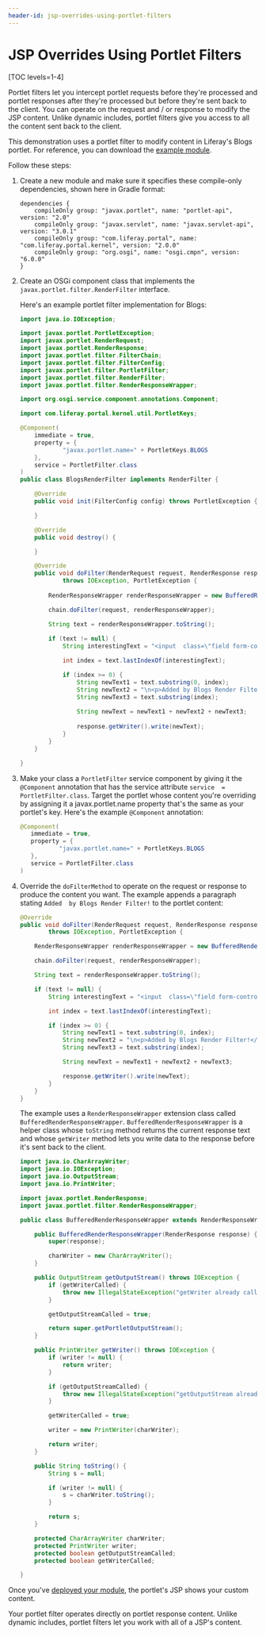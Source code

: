 ```yaml
---
header-id: jsp-overrides-using-portlet-filters
---
```


# JSP Overrides Using Portlet Filters

[TOC levels=1-4]

Portlet filters let you intercept portlet requests before they're processed and 
portlet responses after they're processed but before they're sent back to the 
client. You can operate on the request and / or response to modify the JSP 
content. Unlike dynamic includes, portlet filters give you access to all the 
content sent back to the client. 

This demonstration uses a portlet filter to modify content in Liferay's Blogs
portlet. For reference, you can download the [example
module](https://portal.liferay.dev/documents/113763090/114000186/example-portlet-filter-customize-jsp-master.zip). 

Follow these steps:

1.  Create a new module and make sure it specifies these compile-only
    dependencies, shown here in Gradle format:

    ```properties
    dependencies {
        compileOnly group: "javax.portlet", name: "portlet-api", version: "2.0"
        compileOnly group: "javax.servlet", name: "javax.servlet-api", version: "3.0.1"
        compileOnly group: "com.liferay.portal", name: "com.liferay.portal.kernel", version: "2.0.0"
        compileOnly group: "org.osgi", name: "osgi.cmpn", version: "6.0.0"
    }
    ```

2.  Create an OSGi component class that implements the 
    `javax.portlet.filter.RenderFilter` interface. 

    Here's an example portlet filter implementation for Blogs:

    ```java
    import java.io.IOException;

    import javax.portlet.PortletException;
    import javax.portlet.RenderRequest;
    import javax.portlet.RenderResponse;
    import javax.portlet.filter.FilterChain;
    import javax.portlet.filter.FilterConfig;
    import javax.portlet.filter.PortletFilter;
    import javax.portlet.filter.RenderFilter;
    import javax.portlet.filter.RenderResponseWrapper;

    import org.osgi.service.component.annotations.Component;

    import com.liferay.portal.kernel.util.PortletKeys;

    @Component(
        immediate = true,
        property = {
                "javax.portlet.name=" + PortletKeys.BLOGS
        },
        service = PortletFilter.class
    )
    public class BlogsRenderFilter implements RenderFilter {

        @Override
        public void init(FilterConfig config) throws PortletException {

        }

        @Override
        public void destroy() {

        }

        @Override
        public void doFilter(RenderRequest request, RenderResponse response, FilterChain chain)
                throws IOException, PortletException {
            
            RenderResponseWrapper renderResponseWrapper = new BufferedRenderResponseWrapper(response);

            chain.doFilter(request, renderResponseWrapper);

            String text = renderResponseWrapper.toString();
            
            if (text != null) {
                String interestingText = "<input  class=\"field form-control\"";

                int index = text.lastIndexOf(interestingText);

                if (index >= 0) {
                    String newText1 = text.substring(0, index);
                    String newText2 = "\n<p>Added by Blogs Render Filter!</p>\n";
                    String newText3 = text.substring(index);
                    
                    String newText = newText1 + newText2 + newText3;
                    
                    response.getWriter().write(newText);
                }
            }
        }

    }
    ```

3.  Make your class a `PortletFilter` service component by giving it the 
    `@Component` annotation that has the service attribute `service 
    = PortletFilter.class`. Target the portlet whose content you're overriding 
    by assigning it a javax.portlet.name property that's the same as your 
    portlet's key. Here's the example `@Component` annotation:

    ```java
    @Component(
       immediate = true,
       property = {
               "javax.portlet.name=" + PortletKeys.BLOGS
       },
       service = PortletFilter.class
    )
    ```

4.  Override the `doFilterMethod` to operate on the request or response to 
    produce the content you want. The example appends a paragraph stating `Added 
    by Blogs Render Filter!` to the portlet content:

    ```java
    @Override
    public void doFilter(RenderRequest request, RenderResponse response, FilterChain chain)
            throws IOException, PortletException {

        RenderResponseWrapper renderResponseWrapper = new BufferedRenderResponseWrapper(response);

        chain.doFilter(request, renderResponseWrapper);

        String text = renderResponseWrapper.toString();

        if (text != null) {
            String interestingText = "<input  class=\"field form-control\"";

            int index = text.lastIndexOf(interestingText);

            if (index >= 0) {
                String newText1 = text.substring(0, index);
                String newText2 = "\n<p>Added by Blogs Render Filter!</p>\n";
                String newText3 = text.substring(index);

                String newText = newText1 + newText2 + newText3;

                response.getWriter().write(newText);
            }
        }
    }
    ```

    The example uses a `RenderResponseWrapper` extension class called 
    `BufferedRenderResponseWrapper`. `BufferedRenderResponseWrapper` is a helper 
    class whose `toString` method returns the current response text and whose 
    `getWriter` method lets you write data to the response before it's sent back 
    to the client. 

    ```java
    import java.io.CharArrayWriter;
    import java.io.IOException;
    import java.io.OutputStream;
    import java.io.PrintWriter;

    import javax.portlet.RenderResponse;
    import javax.portlet.filter.RenderResponseWrapper;

    public class BufferedRenderResponseWrapper extends RenderResponseWrapper {

        public BufferedRenderResponseWrapper(RenderResponse response) {
            super(response);

            charWriter = new CharArrayWriter();
        }

        public OutputStream getOutputStream() throws IOException {
            if (getWriterCalled) {
                throw new IllegalStateException("getWriter already called");
            }

            getOutputStreamCalled = true;

            return super.getPortletOutputStream();
        }

        public PrintWriter getWriter() throws IOException {
            if (writer != null) {
                return writer;
            }

            if (getOutputStreamCalled) {
                throw new IllegalStateException("getOutputStream already called");
            }

            getWriterCalled = true;

            writer = new PrintWriter(charWriter);

            return writer;
        }

        public String toString() {
            String s = null;

            if (writer != null) {
                s = charWriter.toString();
            }

            return s;
        }

        protected CharArrayWriter charWriter;
        protected PrintWriter writer;
        protected boolean getOutputStreamCalled;
        protected boolean getWriterCalled;

    }
    ```

Once you've [deployed your module](/docs/7-2/reference/-/knowledge_base/r/deploying-a-project), 
the portlet's JSP shows your custom content. 

Your portlet filter operates directly on portlet response content. Unlike 
dynamic includes, portlet filters let you work with all of a JSP's content. 
